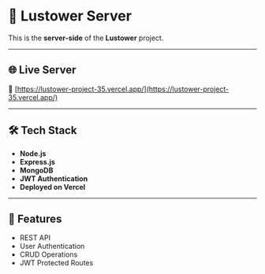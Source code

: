 # 🚀 Lustower Server

This is the **server-side** of the **Lustower** project.

---

## 🌐 Live Server

🔗 [https://lustower-project-35.vercel.app/](https://lustower-project-35.vercel.app/)

---

## 🛠️ Tech Stack

- **Node.js**
- **Express.js**
- **MongoDB**
- **JWT Authentication**
- **Deployed on Vercel**

---

## 🚀 Features

- REST API
- User Authentication
- CRUD Operations
- JWT Protected Routes
